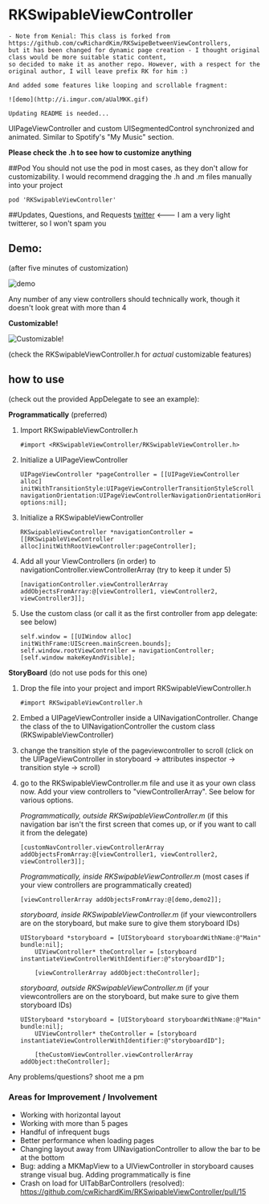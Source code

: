 RKSwipableViewController
===========================

```plain
- Note from Kenial: This class is forked from https://github.com/cwRichardKim/RKSwipeBetweenViewControllers, 
but it has been changed for dynamic page creation - I thought original class would be more suitable static content, 
so decided to make it as another repo. However, with a respect for the original author, I will leave prefix RK for him :)

And added some features like looping and scrollable fragment:

![demo](http://i.imgur.com/aUalMKK.gif)

Updating README is needed...
```




UIPageViewController and custom UISegmentedControl synchronized and animated.  Similar to Spotify's "My Music" section.

__Please check the .h to see how to customize anything__

##Pod
You should not use the pod in most cases, as they don't allow for customizability.  I would recommend dragging the .h and .m files manually into your project
	
	pod 'RKSwipableViewController'
	

##Updates, Questions, and Requests
[twitter](https://twitter.com/cwRichardKim) <--- I am a very light twitterer, so I won't spam you

## Demo: 
(after five minutes of customization)

![demo](http://i.imgur.com/zlfWDa1.gif)

Any number of any view controllers should technically work, though it doesn't look great with more than 4

__Customizable!__

![Customizable!](http://i.imgur.com/dl422EL.gif)

(check the RKSwipableViewController.h for *actual* customizable features)

## how to use 
(check out the provided AppDelegate to see an example):

__Programmatically__ (preferred)

1. Import RKSwipableViewController.h
	
	```objc
	#import <RKSwipableViewController/RKSwipableViewController.h>
	```

2. Initialize a UIPageViewController
	
	```objc
	UIPageViewController *pageController = [[UIPageViewController alloc] initWithTransitionStyle:UIPageViewControllerTransitionStyleScroll navigationOrientation:UIPageViewControllerNavigationOrientationHorizontal options:nil];
	```
3. Initialize a RKSwipableViewController

  	```objc
	RKSwipableViewController *navigationController = [[RKSwipableViewController alloc]initWithRootViewController:pageController];
	```
4. Add all your ViewControllers (in order) to navigationController.viewControllerArray (try to keep it under 5)
  	
	```objc
	[navigationController.viewControllerArray addObjectsFromArray:@[viewController1, viewController2, viewController3]];
	```
5. Use the custom class (or call it as the first controller from app delegate: see below)
  	
	```objc
  	self.window = [[UIWindow alloc] initWithFrame:UIScreen.mainScreen.bounds];
  	self.window.rootViewController = navigationController;
  	[self.window makeKeyAndVisible];
  	```
  
__StoryBoard__
(do not use pods for this one)

1. Drop the file into your project and import RKSwipableViewController.h
	
	```objc
	#import RKSwipableViewController.h
	```

2. Embed a UIPageViewController inside a UINavigationController.  Change the class of the to UINavigationController the custom class (RKSwipableViewController)
3. change the transition style of the pageviewcontroller to scroll (click on the UIPageViewController in storyboard -> attributes inspector -> transition style -> scroll)

4. go to the RKSwipableViewController.m file and use it as your own class now.  Add your view controllers to "viewControllerArray".  See below for various options.

	*Programmatically, outside RKSwipableViewController.m*
	(if this navigation bar isn't the first screen that comes up, or if you want to call it from the delegate)
	
	```objc
	[customNavController.viewControllerArray addObjectsFromArray:@[viewController1, viewController2, viewController3]];
	```
	
	*Programmatically, inside RKSwipableViewController.m*
	(most cases if your view controllers are programmatically created)
	
	```objc
	[viewControllerArray addObjectsFromArray:@[demo,demo2]];
	```
	*storyboard, inside RKSwipableViewController.m*
	(if your viewcontrollers are on the storyboard, but make sure to give them storyboard IDs)
	
	```objc
	UIStoryboard *storyboard = [UIStoryboard storyboardWithName:@"Main" bundle:nil];
	    UIViewController* theController = [storyboard instantiateViewControllerWithIdentifier:@"storyboardID"];
	
	    [viewControllerArray addObject:theController];
	```
	*storyboard, outside RKSwipableViewController.m*
	(if your viewcontrollers are on the storyboard, but make sure to give them storyboard IDs)
	
	```objc
	UIStoryboard *storyboard = [UIStoryboard storyboardWithName:@"Main" bundle:nil];
	    UIViewController* theController = [storyboard instantiateViewControllerWithIdentifier:@"storyboardID"];
	
	    [theCustomViewController.viewControllerArray addObject:theController];
	```


Any problems/questions? shoot me a pm

### Areas for Improvement / Involvement
* Working with horizontal layout
* Working with more than 5 pages
* Handful of infrequent bugs
* Better performance when loading pages
* Changing layout away from UINavigationController to allow the bar to be at the bottom
* Bug: adding a MKMapView to a UIViewController in storyboard causes strange visual bug. Adding programmatically is fine
* Crash on load for UITabBarControllers (resolved): https://github.com/cwRichardKim/RKSwipableViewController/pull/15
